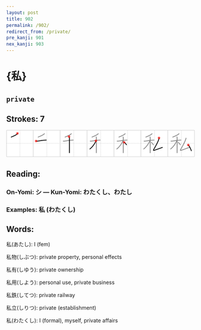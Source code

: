 ```yaml
---
layout: post
title: 902
permalink: /902/
redirect_from: /private/
pre_kanji: 901
nex_kanji: 903
---
```


# {私}

## `private`

## Strokes: 7

<div class="stroke"><img src="../images/E7A781.png" /></div>

## Reading:

### On-Yomi: シ &mdash; Kun-Yomi: わたくし、わたし

### Examples: 私 (わたくし)

## Words:

私(あたし): I (fem)

私物(しぶつ): private property, personal effects

私有(しゆう): private ownership

私用(しよう): personal use, private business

私鉄(してつ): private railway

私立(しりつ): private (establishment)

私(わたくし): I (formal), myself, private affairs
